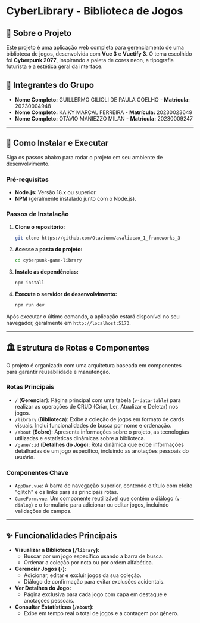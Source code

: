 # CyberLibrary - Biblioteca de Jogos

## 📖 Sobre o Projeto

Este projeto é uma aplicação web completa para gerenciamento de uma biblioteca de jogos, desenvolvida com **Vue 3** e **Vuetify 3**. O tema escolhido foi **Cyberpunk 2077**, inspirando a paleta de cores neon, a tipografia futurista e a estética geral da interface.


## 👥 Integrantes do Grupo

* **Nome Completo:** GUILLERMO GILIOLI DE PAULA COELHO - **Matrícula:** 20230004948
* **Nome Completo:** KAIKY MARÇAL FERREIRA - **Matrícula:** 20230023649
* **Nome Completo:** OTÁVIO MANIEZZO MILAN - **Matrícula:** 20230009247

---

## 🚀 Como Instalar e Executar

Siga os passos abaixo para rodar o projeto em seu ambiente de desenvolvimento.

### Pré-requisitos

* **Node.js:** Versão 18.x ou superior.
* **NPM** (geralmente instalado junto com o Node.js).

### Passos de Instalação

1.  **Clone o repositório:**
    ```bash
    git clone https://github.com/Otaviomm/avaliacao_1_frameworks_3
    ```

2.  **Acesse a pasta do projeto:**
    ```bash
    cd cyberpunk-game-library
    ```

3.  **Instale as dependências:**
    ```bash
    npm install
    ```

4.  **Execute o servidor de desenvolvimento:**
    ```bash
    npm run dev
    ```

Após executar o último comando, a aplicação estará disponível no seu navegador, geralmente em `http://localhost:5173`.

---

## 🏛️ Estrutura de Rotas e Componentes

O projeto é organizado com uma arquitetura baseada em componentes para garantir reusabilidade e manutenção.

### Rotas Principais

* `/` (**Gerenciar**): Página principal com uma tabela (`v-data-table`) para realizar as operações de CRUD (Criar, Ler, Atualizar e Deletar) nos jogos.
* `/library` (**Biblioteca**): Exibe a coleção de jogos em formato de cards visuais. Inclui funcionalidades de busca por nome e ordenação.
* `/about` (**Sobre**): Apresenta informações sobre o projeto, as tecnologias utilizadas e estatísticas dinâmicas sobre a biblioteca.
* `/game/:id` (**Detalhes do Jogo**): Rota dinâmica que exibe informações detalhadas de um jogo específico, incluindo as anotações pessoais do usuário.

### Componentes Chave

* `AppBar.vue`: A barra de navegação superior, contendo o título com efeito "glitch" e os links para as principais rotas.
* `GameForm.vue`: Um componente reutilizável que contém o diálogo (`v-dialog`) e o formulário para adicionar ou editar jogos, incluindo validações de campos.

---

## ✨ Funcionalidades Principais

* **Visualizar a Biblioteca (`/library`):**
    * Buscar por um jogo específico usando a barra de busca.
    * Ordenar a coleção por nota ou por ordem alfabética.
* **Gerenciar Jogos (`/`):**
    * Adicionar, editar e excluir jogos da sua coleção.
    * Diálogo de confirmação para evitar exclusões acidentais.
* **Ver Detalhes do Jogo:**
    * Página exclusiva para cada jogo com capa em destaque e anotações pessoais.
* **Consultar Estatísticas (`/about`):**
    * Exibe em tempo real o total de jogos e a contagem por gênero.